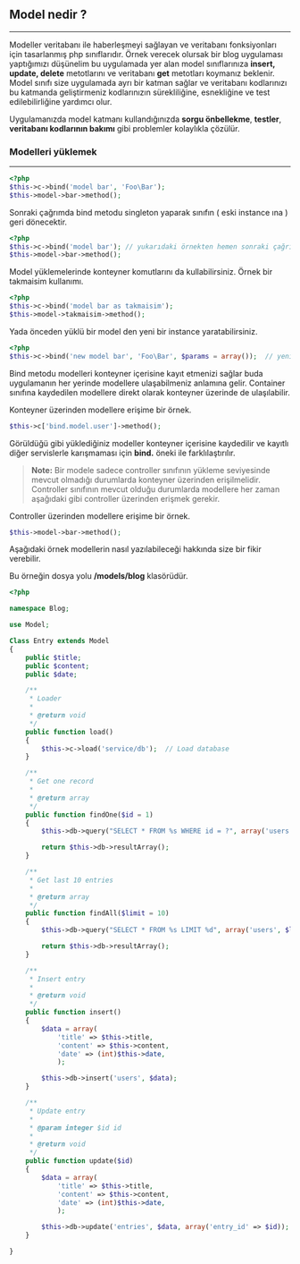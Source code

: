 

## Model nedir ?

------

Modeller veritabanı ile haberleşmeyi sağlayan ve veritabanı fonksiyonları için tasarlanmış php sınıflarıdır. Örnek verecek olursak bir blog uygulaması yaptığımızı düşünelim bu uygulamada yer alan model sınıflarınıza <b>insert, update, delete</b> metotlarını ve veritabanı <b>get</b> metotları koymanız beklenir. Model sınıfı size uygulamada ayrı bir katman sağlar ve veritabanı kodlarınızı bu katmanda geliştirmeniz kodlarınızın sürekliliğine, esnekliğine ve test edilebilirliğine yardımcı olur.

Uygulamanızda model katmanı kullandığınızda <b>sorgu önbellekme</b>, <b>testler</b>, <b>veritabanı kodlarının bakımı</b> gibi problemler kolaylıkla çözülür.

### Modelleri yüklemek

------

```php
<?php
$this->c->bind('model bar', 'Foo\Bar');
$this->model->bar->method();
```
Sonraki çağrımda bind metodu singleton yaparak sınıfın ( eski instance ına ) geri dönecektir.

```php
<?php
$this->c->bind('model bar'); // yukarıdaki örnekten hemen sonraki çağrımda singleton
$this->model->bar->method();
```

Model yüklemelerinde konteyner komutlarını da kullabilirsiniz. Örnek bir takmaisim kullanımı.

```php
<?php
$this->c->bind('model bar as takmaisim');
$this->model->takmaisim->method();
```

Yada önceden yüklü bir model den yeni bir instance yaratabilirsiniz.

```php
<?php
$this->c->bind('new model bar', 'Foo\Bar', $params = array());  // yeni instance
```

Bind metodu modelleri konteyner içerisine kayıt etmenizi sağlar buda uygulamanın her yerinde modellere ulaşabilmeniz anlamına gelir. Container sınıfına kaydedilen modellere direkt olarak konteyner üzerinde de ulaşılabilir.

Konteyner üzerinden modellere erişime bir örnek.

```php
$this->c['bind.model.user']->method();
```

Görüldüğü gibi yüklediğiniz modeller konteyner içerisine kaydedilir ve kayıtlı diğer servislerle karışmaması için <b>bind.</b> öneki ile farklılaştırılır.

> **Note:** Bir modele sadece controller sınıfının yükleme seviyesinde mevcut olmadığı durumlarda konteyner üzerinden erişilmelidir. Controller sınıfının mevcut olduğu durumlarda modellere her zaman aşağıdaki gibi controller üzerinden erişmek gerekir.

Controller üzerinden modellere erişime bir örnek.

```php
$this->model->bar->method();
```

Aşağıdaki örnek modellerin nasıl yazılabileceği hakkında size bir fikir verebilir.

Bu örneğin dosya yolu <b>/models/blog</b> klasörüdür.


```php
<?php

namespace Blog;

use Model;

Class Entry extends Model
{
    public $title;
    public $content;
    public $date;

    /**
     * Loader
     * 
     * @return void
     */
    public function load()
    {
        $this->c->load('service/db');  // Load database
    }

    /**
     * Get one record
     * 
     * @return array
     */
    public function findOne($id = 1)
    {
    	$this->db->query("SELECT * FROM %s WHERE id = ?", array('users'), array($id));

    	return $this->db->resultArray();
    }

    /**
     * Get last 10 entries
     * 
     * @return array
     */
    public function findAll($limit = 10)
    {
    	$this->db->query("SELECT * FROM %s LIMIT %d", array('users', $limit));

    	return $this->db->resultArray();
    }

    /**
     * Insert entry
     * 
     * @return void
     */
    public function insert()
    {
    	$data = array(
            'title' => $this->title,
            'content' => $this->content,
            'date' => (int)$this->date,
            );

    	$this->db->insert('users', $data);
    }

    /**
     * Update entry
     * 
     * @param integer $id id
     * 
     * @return void
     */
    public function update($id)
    {
    	$data = array(
            'title' => $this->title,
            'content' => $this->content,
            'date' => (int)$this->date,
            );

    	$this->db->update('entries', $data, array('entry_id' => $id));
    }

}
```
